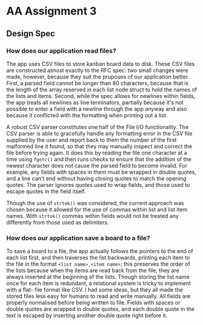# AA Assignment 3

## Design Spec

### How does our application read files?

The app uses CSV files to store kanban board data to disk. These CSV files are
constructed almost exactly to the RFC spec: two small changes were made, however,
because they suit the pruposes of our application better. First, a parsed field
cannot be longer than 80 characters, because that is the length of the array 
reserved in each list node struct to hold the names of the lists and items. 
Second, while the spec allows for newlines within fields, the app treats all 
newlines as line terminators, partially because it's not possible to enter a 
field with a newline through the app anyway and also because it conflicted with
the formatting when printing out a list.

A robust CSV parser constitutes one half of the File I/O functionality. The 
CSV parser is able to gracefully handle any formatting error in the CSV
file supplied by the user and report back to them the number of the first
malformed line it found, so that they may manually inspect and correct the file
before trying again. It does this by reading the file one character at a time
using `fgetc()` and then runs checks to ensure that the addition of the newest
character does not cause the parsed field to become invalid. For example, any
fields with spaces in them must be wrapped in double quotes, and a line
can't end without having closing quotes to match the opening quotes. The parser
ignores quotes used to wrap fields, and those used to escape quotes in the
field itself.

Though the use of `strtok()` was considered, the current approach was chosen
because it allowed for the use of commas within list and list item names. With
`strtok()` commas within fields would not be treated any differently from those
used as delimiters.

### How does our application save a board to a file?

To save a board to a file, the app actually follows the pointers to the end of
each list first, and then traverses the list backwards, printing each item to 
the file in the format `<list name>,<item name>`; this preserves the order of
the lists because when the items are read back from the file, they are always
inserted at the beginning of the lists. Though storing the list name once for
each item is redundant, a relational system is tricky to implement with a flat-
file format like CSV. I had some ideas, but they all made the stored files
less easy for humans to read and write manually. All fields are properly 
normalised before being written to file. Fields with spaces or double quotes 
are wrapped in double quotes, and each double quote in the text is escaped by 
inserting another double quote right before it.
